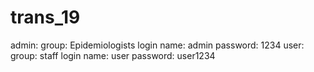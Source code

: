 # trans_19
admin:
    group: Epidemiologists
    login name: admin
    password: 1234
user:
    group: staff
    login name: user
    password: user1234